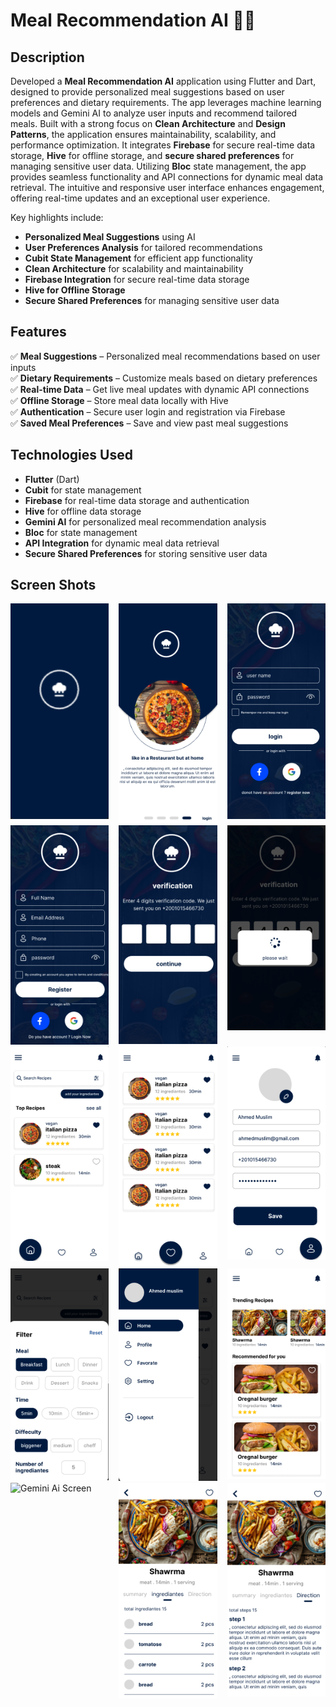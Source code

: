 # Meal Recommendation AI 🍴🤖

## Description  
Developed a **Meal Recommendation AI** application using Flutter and Dart, designed to provide personalized meal suggestions based on user preferences and dietary requirements. The app leverages machine learning models and Gemini AI to analyze user inputs and recommend tailored meals. Built with a strong focus on **Clean Architecture** and **Design Patterns**, the application ensures maintainability, scalability, and performance optimization. It integrates **Firebase** for secure real-time data storage, **Hive** for offline storage, and **secure shared preferences** for managing sensitive user data. Utilizing **Bloc** state management, the app provides seamless functionality and API connections for dynamic meal data retrieval. The intuitive and responsive user interface enhances engagement, offering real-time updates and an exceptional user experience.

Key highlights include:
- **Personalized Meal Suggestions** using AI  
- **User Preferences Analysis** for tailored recommendations  
- **Cubit State Management** for efficient app functionality  
- **Clean Architecture** for scalability and maintainability  
- **Firebase Integration** for secure real-time data storage  
- **Hive for Offline Storage**  
- **Secure Shared Preferences** for managing sensitive user data  

## Features  
✅ **Meal Suggestions** – Personalized meal recommendations based on user inputs  
✅ **Dietary Requirements** – Customize meals based on dietary preferences  
✅ **Real-time Data** – Get live meal updates with dynamic API connections  
✅ **Offline Storage** – Store meal data locally with Hive  
✅ **Authentication** – Secure user login and registration via Firebase  
✅ **Saved Meal Preferences** – Save and view past meal suggestions  

## Technologies Used  
- **Flutter** (Dart)  
- **Cubit** for state management  
- **Firebase** for real-time data storage and authentication  
- **Hive** for offline data storage  
- **Gemini AI** for personalized meal recommendation analysis  
- **Bloc** for state management  
- **API Integration** for dynamic meal data retrieval  
- **Secure Shared Preferences** for storing sensitive user data  

## Screen Shots 
<div style="display: flex; flex-wrap: wrap; gap: 16px;">
  <div style="flex: 1 1 calc(33.33% - 16px);">
    <img src="screenshots/splach.png" alt="Splash Screen" width="100%" />
  </div>
  <div style="flex: 1 1 calc(33.33% - 16px);">
    <img src="screenshots/onboarding.png" alt="Onboarding Screen" width="100%" />
  </div>
  <div style="flex: 1 1 calc(33.33% - 16px);">
    <img src="screenshots/sign_in.png" alt="Sign In Screen" width="100%" />
  </div>
</div>


<div style="display: flex; flex-wrap: wrap; gap: 16px;">
  <div style="flex: 1 1 calc(33.33% - 16px);">
    <img src="screenshots/sign_up.png" alt="Sign Up  Screen" width="100%" />
  </div>
  <div style="flex: 1 1 calc(33.33% - 16px);">
    <img src="screenshots/otp.png" alt="Otp Screen" width="100%" />
  </div>
  <div style="flex: 1 1 calc(33.33% - 16px);">
    <img src="screenshots/confirm.png" alt="Confirm Screen" width="100%" />
  </div>
</div>




<div style="display: flex; flex-wrap: wrap; gap: 16px;">
  <div style="flex: 1 1 calc(33.33% - 16px);">
    <img src="screenshots/home.png" alt="Home  Screen" width="100%" />
  </div>
  <div style="flex: 1 1 calc(33.33% - 16px);">
    <img src="screenshots/fav.png" alt="Fav Screen" width="100%" />
  </div>
  <div style="flex: 1 1 calc(33.33% - 16px);">
    <img src="screenshots/profile.png" alt="Profile Screen" width="100%" />
  </div>
</div>


<div style="display: flex; flex-wrap: wrap; gap: 16px;">
  <div style="flex: 1 1 calc(33.33% - 16px);">
    <img src="screenshots/filtter.png" alt="Filter  Screen" width="100%" />
  </div>
  <div style="flex: 1 1 calc(33.33% - 16px);">
    <img src="screenshots/side_bar.png" alt="Side Bar Screen" width="100%" />
  </div>
  <div style="flex: 1 1 calc(33.33% - 16px);">
    <img src="screenshots/see_all.png" alt="Profile Screen" width="100%" />
  </div>
</div>

<div style="display: flex; flex-wrap: wrap; gap: 16px;">
  <div style="flex: 1 1 calc(33.33% - 16px);">
    <img src="screenshots/ai_recmmondation.png" alt="Gemini Ai  Screen" width="100%" />
  </div>
  <div style="flex: 1 1 calc(33.33% - 16px);">
    <img src="screenshots/meal_detail.png" alt="Meal Detail Screen" width="100%" />
  </div>
  <div style="flex: 1 1 calc(33.33% - 16px);">
    <img src="screenshots/meal_detail2.png" alt="Meal Detail Screen" width="100%" />
  </div>
</div>



